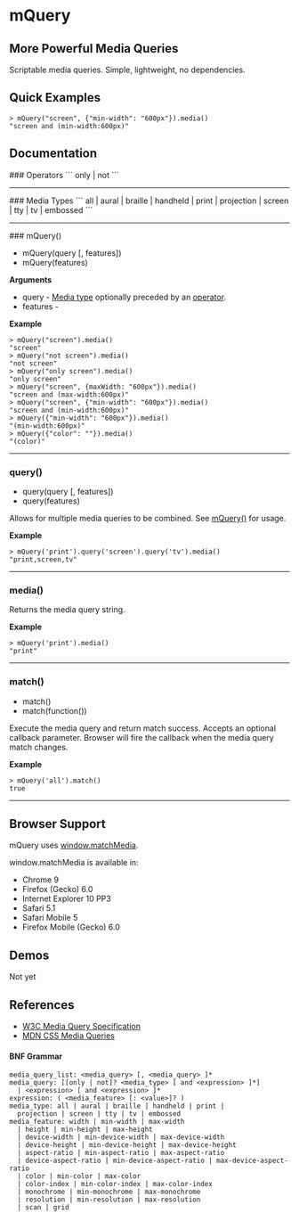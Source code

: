 # mQuery

## More Powerful Media Queries

Scriptable media queries. Simple, lightweight, no dependencies.

## Quick Examples

```
> mQuery("screen", {"min-width": "600px"}).media()
"screen and (min-width:600px)"
```

## Documentation

<a name="operators" />
### Operators
```
only | not
```

---------------------------------------

<a name="media_types" />
### Media Types
```
all | aural | braille | handheld | print | projection | screen | tty | tv | embossed
```

---------------------------------------

<a name="mQuery" />
### mQuery()

 * mQuery(query [, features])
 * mQuery(features)

__Arguments__

 * query - [Media type](#media_types) optionally preceded by an [operator](#operators).
 * features -

__Example__

```
> mQuery("screen").media()
"screen"
> mQuery("not screen").media()
"not screen"
> mQuery("only screen").media()
"only screen"
> mQuery("screen", {maxWidth: "600px"}).media()
"screen and (max-width:600px)"
> mQuery("screen", {"min-width": "600px"}).media()
"screen and (min-width:600px)"
> mQuery({"min-width": "600px"}).media()
"(min-width:600px)"
> mQuery({"color": ""}).media()
"(color)"
```

---------------------------------------

### query()

 * query(query [, features])
 * query(features)

Allows for multiple media queries to be combined. See [mQuery()](#mQuery) for usage.

__Example__

```
> mQuery('print').query('screen').query('tv').media()
"print,screen,tv"
```

---------------------------------------

### media()

Returns the media query string.

__Example__

```
> mQuery('print').media()
"print"
```

---------------------------------------

### match()

 * match()
 * match(function())

Execute the media query and return match success. Accepts an optional callback parameter. Browser will fire the callback when the media query match changes.

__Example__

```
> mQuery('all').match()
true
```

---------------------------------------

## Browser Support

mQuery uses [window.matchMedia](https://developer.mozilla.org/en/DOM/window.matchMedia).

window.matchMedia is available in:

  * Chrome 9
  * Firefox (Gecko) 6.0
  * Internet Explorer 10 PP3
  * Safari 5.1
  * Safari Mobile 5
  * Firefox Mobile (Gecko) 6.0



## Demos

Not yet

## References

  * [W3C Media Query Specification](http://www.w3.org/TR/css3-mediaqueries/)
  * [MDN CSS Media Queries](https://developer.mozilla.org/En/CSS/Media_queries)

#### BNF Grammar
```
media_query_list: <media_query> [, <media_query> ]*
media_query: [[only | not]? <media_type> [ and <expression> ]*]
  | <expression> [ and <expression> ]*
expression: ( <media_feature> [: <value>]? )
media_type: all | aural | braille | handheld | print |
  projection | screen | tty | tv | embossed
media_feature: width | min-width | max-width
  | height | min-height | max-height
  | device-width | min-device-width | max-device-width
  | device-height | min-device-height | max-device-height
  | aspect-ratio | min-aspect-ratio | max-aspect-ratio
  | device-aspect-ratio | min-device-aspect-ratio | max-device-aspect-ratio
  | color | min-color | max-color
  | color-index | min-color-index | max-color-index
  | monochrome | min-monochrome | max-monochrome
  | resolution | min-resolution | max-resolution
  | scan | grid
```
